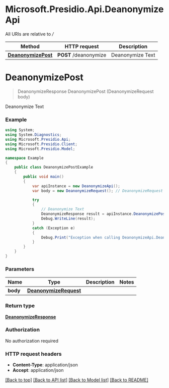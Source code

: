 # Microsoft.Presidio.Api.DeanonymizeApi

All URIs are relative to */*

Method | HTTP request | Description
------------- | ------------- | -------------
[**DeanonymizePost**](DeanonymizeApi.md#deanonymizepost) | **POST** /deanonymize | Deanonymize Text

<a name="deanonymizepost"></a>
# **DeanonymizePost**
> DeanonymizeResponse DeanonymizePost (DeanonymizeRequest body)

Deanonymize Text

### Example
```csharp
using System;
using System.Diagnostics;
using Microsoft.Presidio.Api;
using Microsoft.Presidio.Client;
using Microsoft.Presidio.Model;

namespace Example
{
    public class DeanonymizePostExample
    {
        public void main()
        {
            var apiInstance = new DeanonymizeApi();
            var body = new DeanonymizeRequest(); // DeanonymizeRequest | 

            try
            {
                // Deanonymize Text
                DeanonymizeResponse result = apiInstance.DeanonymizePost(body);
                Debug.WriteLine(result);
            }
            catch (Exception e)
            {
                Debug.Print("Exception when calling DeanonymizeApi.DeanonymizePost: " + e.Message );
            }
        }
    }
}
```

### Parameters

Name | Type | Description  | Notes
------------- | ------------- | ------------- | -------------
 **body** | [**DeanonymizeRequest**](DeanonymizeRequest.md)|  | 

### Return type

[**DeanonymizeResponse**](DeanonymizeResponse.md)

### Authorization

No authorization required

### HTTP request headers

 - **Content-Type**: application/json
 - **Accept**: application/json

[[Back to top]](#) [[Back to API list]](../README.md#documentation-for-api-endpoints) [[Back to Model list]](../README.md#documentation-for-models) [[Back to README]](../README.md)
